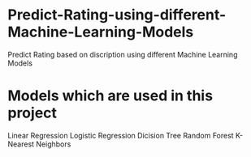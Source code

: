 # Predict-Rating-using-different-Machine-Learning-Models
Predict Rating based on discription using different Machine Learning Models

# Models which are used in this project
  Linear Regression
  Logistic Regression
  Dicision Tree
  Random Forest
  K-Nearest Neighbors 
  
 

